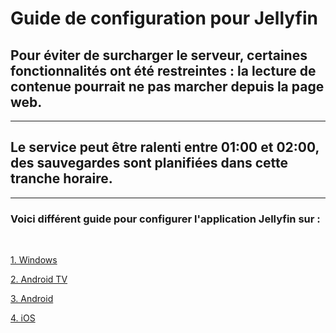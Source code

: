 # Guide de configuration pour Jellyfin

## Pour éviter de surcharger le serveur, certaines fonctionnalités ont été restreintes : la lecture de contenue pourrait ne pas marcher depuis la page web.
---
## Le service peut être ralenti entre 01:00 et 02:00, des sauvegardes sont planifiées dans cette tranche horaire.
---
### Voici différent guide pour configurer l'application Jellyfin sur :
<br>

[1. Windows]()

[2. Android TV]()

[3. Android]()

[4. iOS]()
